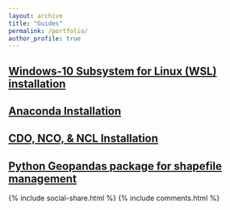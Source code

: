 ```yaml
---
layout: archive
title: "Guides"
permalink: /portfolio/
author_profile: true
---
```


## [Windows-10 Subsystem for Linux (WSL) installation](https://yonsci.github.io/yon_academic//portfolio/portfolio-1/)
 
## [Anaconda Installation](https://yonsci.github.io/yon_academic//portfolio/portfolio-2/)

## [CDO, NCO, & NCL Installation](https://yonsci.github.io/yon_academic//portfolio/portfolio-3/)  

## [Python Geopandas package for shapefile management](https://yonsci.github.io/yon_academic//portfolio/portfolio-7/) 

{% include social-share.html %}
{% include comments.html %}
